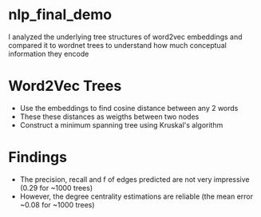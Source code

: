 # nlp_final_demo
I analyzed the underlying tree structures of word2vec embeddings and compared it to wordnet trees to understand how much conceptual information they encode

# Word2Vec Trees
- Use the embeddings to find cosine distance between any 2 words
- These these distances as weigths between two nodes
- Construct a minimum spanning tree using Kruskal's algorithm

# Findings
- The precision, recall and f of edges predicted are not very impressive (0.29 for ~1000 trees)
- However, the degree centrality estimations are reliable (the mean error ~0.08 for ~1000 trees)
